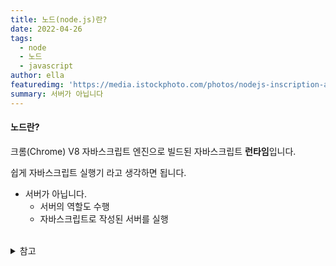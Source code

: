 ```yaml
---
title: 노드(node.js)란?
date: 2022-04-26
tags:
  - node
  - 노드
  - javascript
author: ella
featuredimg: 'https://media.istockphoto.com/photos/nodejs-inscription-against-laptop-and-code-background-picture-id1347542592?b=1&k=20&m=1347542592&s=170667a&w=0&h=L7Vdq9Ae4cAlL-xZ_EqZog1wixnNUGOJHmEjhW868Xg='
summary: 서버가 아닙니다
---
```


#### 노드란?

크롬(Chrome) V8 자바스크립트 엔진으로 빌드된 자바스크립트 **런타임**입니다.

쉽게 자바스크립트 실행기 라고 생각하면 됩니다.

- 서버가 아닙니다.
  - 서버의 역할도 수행
  - 자바스크립트로 작성된 서버를 실행

<br>
<details>
  <summary>참고</summary>
  <div markdown="1">
    1. 제로초 - 노드교과서 개정판 (<a href="https://www.youtube.com/channel/UCp-vBtwvBmDiGqjvLjChaJw">링크</a>)
  </div>
</details>
